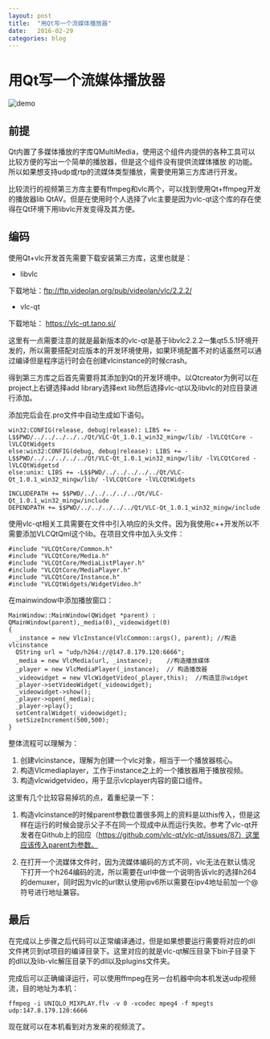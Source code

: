 ```yaml
---
layout: post
title:  "用Qt写一个流媒体播放器"
date:   2016-02-29
categories: blog
---
```



# 用Qt写一个流媒体播放器

![demo](/image/20160229122845.png)
## 前提

Qt内置了多媒体播放的字库QMultiMedia，使用这个组件内提供的各种工具可以比较方便的写出一个简单的播放器，但是这个组件没有提供流媒体播放
的功能。所以如果想支持udp或rtp的流媒体类型播放，需要使用第三方库进行开发。

比较流行的视频第三方库主要有ffmpeg和vlc两个，可以找到使用Qt+ffmpeg开发的播放器lib QtAV。但是在使用时个人选择了vlc主要是因为vlc-qt这个库的存在使得在Qt环境下用libvlc开发变得及其方便。


## 编码

使用Qt+vlc开发首先需要下载安装第三方库，这里也就是：

  * libvlc

  下载地址：ftp://ftp.videolan.org/pub/videolan/vlc/2.2.2/

  * vlc-qt

  下载地址： https://vlc-qt.tano.si/

这里有一点需要注意的就是最新版本的vlc-qt是基于libvlc2.2.2一集qt5.5.1环境开发的，所以需要搭配对应版本的开发环境使用，如果环境配置不对的话虽然可以通过编译但是程序运行时会在创建vlcinstance的时候crash。

得到第三方库之后首先需要将其添加到Qt的开发环境中。以Qtcreator为例可以在project上右键选择add library选择ext lib然后选择vlc-qt以及libvlc的对应目录进行添加。

添加完后会在.pro文件中自动生成如下语句。

    win32:CONFIG(release, debug|release): LIBS += -L$$PWD/../../../../../Qt/VLC-Qt_1.0.1_win32_mingw/lib/ -lVLCQtCore -lVLCQtWidgets
    else:win32:CONFIG(debug, debug|release): LIBS += -L$$PWD/../../../../../Qt/VLC-Qt_1.0.1_win32_mingw/lib/ -lVLCQtCored -lVLCQtWidgetsd
    else:unix: LIBS += -L$$PWD/../../../../../Qt/VLC-Qt_1.0.1_win32_mingw/lib/ -lVLCQtCore -lVLCQtWidgets

    INCLUDEPATH += $$PWD/../../../../../Qt/VLC-Qt_1.0.1_win32_mingw/include
    DEPENDPATH += $$PWD/../../../../../Qt/VLC-Qt_1.0.1_win32_mingw/include


使用vlc-qt相关工具需要在文件中引入响应的头文件。因为我使用c++开发所以不需要添加VLCQtQml这个lib。在项目文件中加入头文件：

    #include "VLCQtCore/Common.h"
    #include "VLCQtCore/Media.h"
    #include "VLCQtCore/MediaListPlayer.h"
    #include "VLCQtCore/MediaPlayer.h"
    #include "VLCQtCore/Instance.h"
    #include "VLCQtWidgets/WidgetVideo.h"


在mainwindow中添加播放窗口：

    MainWindow::MainWindow(QWidget *parent) :
    QMainWindow(parent),_media(0),_videowidget(0)
    {
      _instance = new VlcInstance(VlcCommon::args(), parent); //构造vlcinstance
      QString url = "udp/h264://@147.8.179.120:6666";
      _media = new VlcMedia(url, _instance);    //构造播放媒体
      _player = new VlcMediaPlayer(_instance);  // 构造播放器
      _videowidget = new VlcWidgetVideo(_player,this);  //构造显示widget
      _player->setVideoWidget(_videowidget);
      _videowidget->show();
      _player->open(_media);
      _player->play();
      setCentralWidget(_videowidget);
      setSizeIncrement(500,500);
    }


整体流程可以理解为：

  1. 创建vlcinstance，理解为创建一个vlc对象，相当于一个播放器核心。
  2. 构造Vlcmediaplayer，工作于instance之上的一个播放器用于播放视频。
  3. 构造vlcwidgetvideo，用于显示vlcplayer内容的窗口组件。

这里有几个比较容易掉坑的点，着重纪录一下：

  1. 构造vlcinstance的时候parent参数位置很多网上的资料是以this传入，但是这样在运行的时候会提示父子不在同一个现成中从而运行失败。参考了vlc-qt开发者在Github上的回应（https://github.com/vlc-qt/vlc-qt/issues/87）这里应该传入parent为参数。

  2. 在打开一个流媒体文件时，因为流媒体编码的方式不同，vlc无法在默认情况下打开一个h264编码的流，所以需要在url中做一个说明告诉vlc的选择h264的demuxer，同时因为vlc的url默认使用ipv6所以需要在ipv4地址前加一个@符号进行地址兼容。

## 最后

在完成以上步骤之后代码可以正常编译通过，但是如果想要运行需要将对应的dll文件拷贝到qt项目的编译目录下。这里对应的就是vlc-qt解压目录下bin子目录下的dll以及lib-vlc解压目录下的dll以及plugins文件夹。

完成后可以正确编译运行，可以使用ffmpeg在另一台机器中向本机发送udp视频流，目的地址为本机：

    ffmpeg -i UNIQLO_MIXPLAY.flv -v 0 -vcodec mpeg4 -f mpegts udp:147.8.179.120:6666

现在就可以在本机看到对方发来的视频流了。
